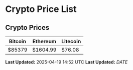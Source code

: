 # Crypto Price List

## Crypto Prices
| Bitcoin | Ethereum | Litecoin |
| ------- | -------- | -------- |
| $85379 | $1604.99 | $76.08 |
**Last Updated:** 2025-04-19 14:52 UTC
**Last Updated:** $DATE$

